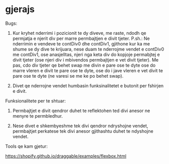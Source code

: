 # gjerajs
Bugs:

  1) Kur kryhet nderrimi i pozicionit te dy diveve, me raste, ndodh qe permjatja e njerit div per marre permbajtjen e divit tjeter. P.sh.: Ne nderrimin e vendeve te 
  contDiv0 dhe contDiv1, gjithone kur ka me shume se dy dive te krijuara, nese duam te nderrojme vendet e contDiv0 me contDiv1, ose anasjelltas, njeri nga keta div do
  kopjoje permabjtej e divit tjeter (ose njeri div i mbivendos permbajtjen e vet divit tjeter). Me pas, cdo div tjeter qe behet swap me divin e pare ose te dyte ose do 
  marre vleren e divit te pare ose te dyte, ose do i jave vleren e vet divit te pare ose te dyte (ne varesi se me ke po behet swap).
  
  2) Divet qe nderrojne vendet humbasin funksinalitetet e butonit per fshirjen e divit.
  
Funksionalitete per te shtuar:

  1) Permbajtjet e divit qendror duhet te reflektohen ted divi anesor ne menyre te permbledhur.
  
  2) Nese divet e shkembyeshme tek divi qendror ndryshojne vendet, permbajtjet perkatese tek divi anesor gjithashtu duhet te ndyshojne vendet.

Tools qe kam gjetur:

  https://shopify.github.io/draggable/examples/flexbox.html
